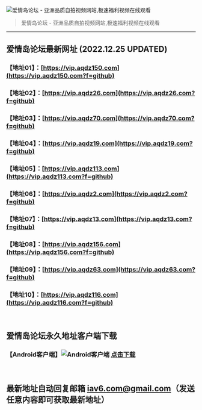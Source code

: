 ![爱情岛论坛 - 亚洲品质自拍视频网站,极速福利视频在线观看](http://ww1.sinaimg.cn/large/007drMcOgy1g5i6x3ua0xj30eg0393yo.jpg)
> 爱情岛论坛 - 亚洲品质自拍视频网站,极速福利视频在线观看

---

## 爱情岛论坛最新网址 (2022.12.25 UPDATED)
### 【地址01】：[https://vip.aqdz150.com](https://vip.aqdz150.com?f=github)
### 【地址02】：[https://vip.aqdz26.com](https://vip.aqdz26.com?f=github)
### 【地址03】：[https://vip.aqdz70.com](https://vip.aqdz70.com?f=github)
### 【地址04】：[https://vip.aqdz19.com](https://vip.aqdz19.com?f=github)
### 【地址05】：[https://vip.aqdz113.com](https://vip.aqdz113.com?f=github)
### 【地址06】：[https://vip.aqdz2.com](https://vip.aqdz2.com?f=github)
### 【地址07】：[https://vip.aqdz13.com](https://vip.aqdz13.com?f=github)
### 【地址08】：[https://vip.aqdz156.com](https://vip.aqdz156.com?f=github)
### 【地址09】：[https://vip.aqdz63.com](https://vip.aqdz63.com?f=github)
### 【地址10】：[https://vip.aqdz116.com](https://vip.aqdz116.com?f=github)
<br>

## 爱情岛论坛永久地址客户端下载
### 【Android客户端】![Android客户端](https://ww1.sinaimg.cn/large/007drMcOgy1fzljgv278jj300f00ia9t.jpg) [点击下载](https://app.aqdlt.app/v1/aqdlt_android_0828.apk)

<br>

## 最新地址自动回复邮箱 [iav6.com@gmail.com](mailto:iav6.com@gmail.com)（发送任意内容即可获取最新地址）
